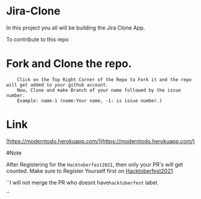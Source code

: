 # Jira-Clone

In this project you all will be building the Jira Clone App.

To contribute to this repo

# Fork and Clone the repo.

```
    Click on the Top Right Corner of the Repo to Fork it and the repo will get added to your github account.
    Now, Clone and make Branch of your name followed by the issue number.
    Example: name-1 (name:Your name, -1: is issue number.)
```

# Link

[https://moderntodo.herokuapp.com/](https://moderntodo.herokuapp.com/)

#Note

After Registering for the `Hacktoberfest2021`, then only your PR's will get counted.
Make sure to Register Yourself first on
[Hacktoberfest2021](https://hacktoberfest.digitalocean.com/)

``I will not merge the PR who doesnt have`hacktoberfest`
label.

``
